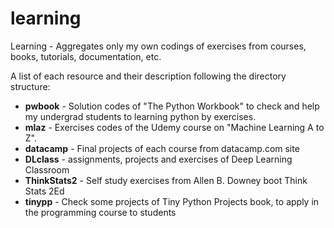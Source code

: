 # learning
Learning - Aggregates only my own codings of exercises from courses, books, tutorials, documentation, etc.

A list of each resource and their description following the directory structure:

* __pwbook__ - Solution codes of "The Python Workbook" to check and help my undergrad students to learning python by exercises.
* __mlaz__ - Exercises codes of the Udemy course on "Machine Learning A to Z".
* __datacamp__ - Final projects of each course from datacamp.com site
* __DLclass__ - assignments, projects and exercises of Deep Learning Classroom
* __ThinkStats2__ - Self study exercises from Allen B. Downey boot Think Stats 2Ed
* __tinypp__ - Check some projects of Tiny Python Projects book, to apply in the programming course to students
